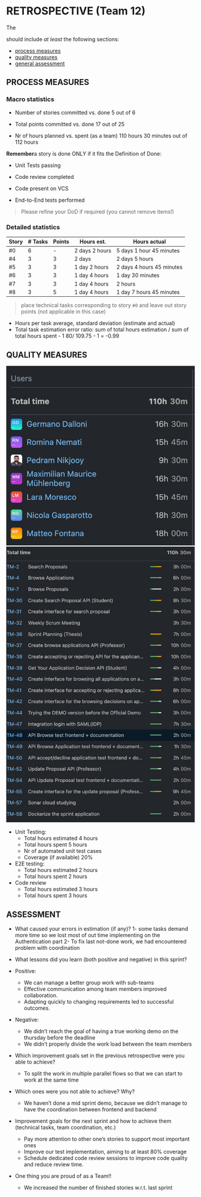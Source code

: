 ﻿RETROSPECTIVE (Team 12)
=====================================


The 


should include _at least_ the following
sections:


- [process measures](#process-measures)
- [quality measures](#quality-measures)
- [general assessment](#assessment)


## PROCESS MEASURES 


### Macro statistics


- Number of stories committed vs. done 
5 out of 6
- Total points committed vs. done 
17 out of 25


- Nr of hours planned vs. spent (as a team)
 110 hours 30 minutes  out of 112 hours 


**Remember**a story is done ONLY if it fits the Definition of Done:
 
- Unit Tests passing 


- Code review completed


- Code present on VCS


- End-to-End tests performed


> Please refine your DoD if required (you cannot remove items!) 


### Detailed statistics
| Story  | # Tasks | Points | Hours est. | Hours actual |
|--------|---------|--------|------------|--------------|
| #0   |     6    |  -    |     2 days 2 hours         |    5 days 1 hour 45 minutes      |
| #4   |  3        |  3    |     2 days                    |   2 days 5 hours            |
| #5    | 3        |  3   |   1 day  2 hours         |      2 days 4 hours 45 minutes        |
|#6     | 3        | 3        |   1 day 4 hours        |        1 day 30 minutes
|#7     | 3        | 3        | 1 day 4 hours       |    2 hours
|#8     |3         | 5        | 1 day 4 hours       |  1 day 7 hours 45 minutes






   


> place technical tasks corresponding to story `#0` and leave out story points (not applicable in this case)


- Hours per task average, standard deviation (estimate and actual)
- Total task estimation error ratio: sum of total hours estimation / sum of total hours spent - 1
        80/ 109.75 - 1 = -0.99


  
## QUALITY MEASURES 

![report](retrospective_2_1.jpg)
![report](restrospective_2_2.jpg)

- Unit Testing:
  - Total hours estimated 4 hours
  - Total hours spent 5 hours
  - Nr of automated unit test cases 
  - Coverage (if available) 20%
- E2E testing:
  - Total hours estimated 2 hours
  - Total hours spent 2 hours
- Code review 
  - Total hours estimated 3 hours
  - Total hours spent 3 hours


## ASSESSMENT


- What caused your errors in estimation (if any)?
  1- some tasks demand more time so we lost most of out time implementing on the Authentication part
  2- To fix last not-done work, we had encountered problem with coordination


- What lessons did you learn (both positive and negative) in this sprint?
* Positive:
   * We can manage a better group work with sub-teams
   * Effective communication among team members improved collaboration.
   * Adapting quickly to changing requirements led to successful outcomes.


* Negative:
   * We didn’t reach the goal of having a true working demo on the thursday before the  deadline
   * We didn’t properly divide the work load between the team members


- Which improvement goals set in the previous retrospective were you able to achieve? 
  - To split the work in multiple parallel flows so that we can start to work at the same time 


- Which ones were you not able to achieve? Why?
  * We haven’t done a mid sprint demo, because we didn’t manage to have the coordination between frontend and backend



- Improvement goals for the next sprint and how to achieve them (technical tasks, team coordination, etc.)
  * Pay more attention to other one’s stories to support most important ones
  * Improve our test implementation, aiming to at least 80% coverage
  * Schedule dedicated code review sessions to improve code quality and reduce review time.


- One thing you are proud of as a Team!!
  * We increased the number of finished stories w.r.t. last sprint
